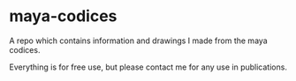 # maya-codices
A repo which contains information and drawings I made from the maya codices.

Everything is for free use, but please contact me for any use in publications.
